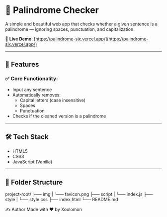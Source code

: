 # 🧠 Palindrome Checker

A simple and beautiful web app that checks whether a given sentence is a palindrome — ignoring spaces, punctuation, and capitalization.

🔗 **Live Demo**: [https://palindrome-six.vercel.app/](https://palindrome-six.vercel.app/)

---

## 🚀 Features

### ✅ Core Functionality:
- Input any sentence
- Automatically removes:
  - Capital letters (case insensitive)
  - Spaces
  - Punctuation
- Checks if the cleaned version is a palindrome

---

## 🛠️ Tech Stack
- HTML5
- CSS3 
- JavaScript (Vanilla)

---

## 📂 Folder Structure
project-root/
├── img
|     └── favicon.png
├── script
|     └── index.js
├── style
|     └── style.css
├── index.html
└── README.md


✍️ Author
Made with ❤️ by Xoulomon
